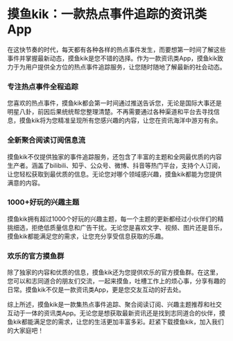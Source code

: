 # 摸鱼kik：一款热点事件追踪的资讯类App


在这快节奏的时代，每天都有各种各样的热点事件发生，而要想第一时间了解这些事件并掌握最新动态，摸鱼kik是您不错的选择。作为一款资讯类App，摸鱼kik致力于为用户提供全方位的热点事件追踪服务，让您随时随地了解最新的社会动态。

### 专注热点事件全程追踪

您喜欢的热点事件，摸鱼kik都会第一时间通过推送告诉您，无论是国际大事还是明星八卦，前因后果统统帮您整理清楚。不再需要通过各种渠道和平台去寻找信息，摸鱼kik将为您精准呈现所有您感兴趣的内容，让您在资讯海洋中游刃有余。

### 全新聚合阅读订阅信息流

摸鱼kik不仅提供独家的事件追踪服务，还包含了丰富的主题和全网最优质的内容生产者。涵盖了bilibili、知乎、公众号、微博、抖音等热门平台，支持个人订阅，让您轻松获取到最优质的信息。无论您对哪个领域感兴趣，摸鱼kik都能为您提供满意的内容。

### 1000+好玩的兴趣主题

摸鱼kik拥有超过1000个好玩的兴趣主题，每一个主题的更新都经过小伙伴们的精挑细选，拒绝低质量信息和广告干扰。无论您是喜欢文字、视频、图片还是音乐，摸鱼kik都能满足您的需求，让您充分享受信息获取的乐趣。

### 欢乐的官方摸鱼群

除了独家的内容和优质的信息，摸鱼kik还为您提供欢乐的官方摸鱼群。在这里，您可以和志同道合的朋友们交流，一起来摸鱼，吐槽工作上的烦心事，分享有趣的日常。摸鱼kik不仅是一款资讯类App，更是您交友互动的好去处。

综上所述，摸鱼kik是一款集热点事件追踪、聚合阅读订阅、兴趣主题推荐和社交互动于一体的资讯类App。无论您是想获取最新资讯还是找到志同道合的伙伴，摸鱼kik都能满足您的需求，让您的生活更加丰富多彩。赶紧下载摸鱼kik，加入我们的大家庭吧！